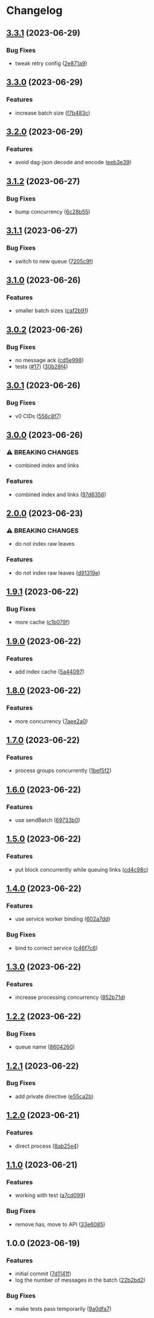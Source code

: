 # Changelog

## [3.3.1](https://github.com/web3-storage/gendex-consumer/compare/v3.3.0...v3.3.1) (2023-06-29)


### Bug Fixes

* tweak retry config ([2e871a9](https://github.com/web3-storage/gendex-consumer/commit/2e871a9967e07600908e45023550624c2592030a))

## [3.3.0](https://github.com/web3-storage/gendex-consumer/compare/v3.2.0...v3.3.0) (2023-06-29)


### Features

* increase batch size ([f7b483c](https://github.com/web3-storage/gendex-consumer/commit/f7b483c26ab5072db80cfb06979b4a01ff12a3c3))

## [3.2.0](https://github.com/web3-storage/gendex-consumer/compare/v3.1.2...v3.2.0) (2023-06-29)


### Features

* avoid dag-json decode and encode ([eeb3e39](https://github.com/web3-storage/gendex-consumer/commit/eeb3e39ab9705dc00d3743a825b34fc7fc237873))

## [3.1.2](https://github.com/web3-storage/gendex-consumer/compare/v3.1.1...v3.1.2) (2023-06-27)


### Bug Fixes

* bump concurrency ([6c28b55](https://github.com/web3-storage/gendex-consumer/commit/6c28b552647d316dc68f88772c15f773272c2442))

## [3.1.1](https://github.com/web3-storage/gendex-consumer/compare/v3.1.0...v3.1.1) (2023-06-27)


### Bug Fixes

* switch to new queue ([7205c9f](https://github.com/web3-storage/gendex-consumer/commit/7205c9ff128bdf80de4be3ac226cc97cadca9555))

## [3.1.0](https://github.com/web3-storage/gendex-consumer/compare/v3.0.2...v3.1.0) (2023-06-26)


### Features

* smaller batch sizes ([caf2b91](https://github.com/web3-storage/gendex-consumer/commit/caf2b91bdf52172465a56a6956838f790a47da68))

## [3.0.2](https://github.com/web3-storage/gendex-consumer/compare/v3.0.1...v3.0.2) (2023-06-26)


### Bug Fixes

* no message ack ([cd5e998](https://github.com/web3-storage/gendex-consumer/commit/cd5e9983f44d416d4a4ceeaa22ad5d4dca88addd))
* tests ([#17](https://github.com/web3-storage/gendex-consumer/issues/17)) ([30b28f4](https://github.com/web3-storage/gendex-consumer/commit/30b28f4c0a90547c07c7dfdc6571d52b287669f8))

## [3.0.1](https://github.com/web3-storage/gendex-consumer/compare/v3.0.0...v3.0.1) (2023-06-26)


### Bug Fixes

* v0 CIDs ([556c8f7](https://github.com/web3-storage/gendex-consumer/commit/556c8f7882c1d84f724abcaba0239c24fa0e2d89))

## [3.0.0](https://github.com/web3-storage/gendex-consumer/compare/v2.0.0...v3.0.0) (2023-06-26)


### ⚠ BREAKING CHANGES

* combined index and links

### Features

* combined index and links ([97d8356](https://github.com/web3-storage/gendex-consumer/commit/97d8356fee958e81c756addf9478dd6f03cfa7bb))

## [2.0.0](https://github.com/web3-storage/gendex-consumer/compare/v1.9.1...v2.0.0) (2023-06-23)


### ⚠ BREAKING CHANGES

* do not index raw leaves

### Features

* do not index raw leaves ([d91319e](https://github.com/web3-storage/gendex-consumer/commit/d91319ebc2b8a8705d62bb56fcb111dac4fbe986))

## [1.9.1](https://github.com/web3-storage/gendex-consumer/compare/v1.9.0...v1.9.1) (2023-06-22)


### Bug Fixes

* more cache ([c1b079f](https://github.com/web3-storage/gendex-consumer/commit/c1b079f4a9ab327017d15c08d143d9e41c717f83))

## [1.9.0](https://github.com/web3-storage/gendex-consumer/compare/v1.8.0...v1.9.0) (2023-06-22)


### Features

* add index cache ([5a44097](https://github.com/web3-storage/gendex-consumer/commit/5a44097d742d636550b07a03d72fc26a4f3abe11))

## [1.8.0](https://github.com/web3-storage/gendex-consumer/compare/v1.7.0...v1.8.0) (2023-06-22)


### Features

* more concurrency ([7aee2a0](https://github.com/web3-storage/gendex-consumer/commit/7aee2a04ab4c001fcfb33f34086c3096a727be69))

## [1.7.0](https://github.com/web3-storage/gendex-consumer/compare/v1.6.0...v1.7.0) (2023-06-22)


### Features

* process groups concurrently ([1bef5f2](https://github.com/web3-storage/gendex-consumer/commit/1bef5f2cbcf16c89c79225d7bb509eda19c53059))

## [1.6.0](https://github.com/web3-storage/gendex-consumer/compare/v1.5.0...v1.6.0) (2023-06-22)


### Features

* use sendBatch ([69733b0](https://github.com/web3-storage/gendex-consumer/commit/69733b080a0035995223a7b6c04ce2d327b0c634))

## [1.5.0](https://github.com/web3-storage/gendex-consumer/compare/v1.4.0...v1.5.0) (2023-06-22)


### Features

* put block concurrently while queuing links ([cd4c98c](https://github.com/web3-storage/gendex-consumer/commit/cd4c98c6c97ff8451c88d3ad6112351595f94fee))

## [1.4.0](https://github.com/web3-storage/gendex-consumer/compare/v1.3.0...v1.4.0) (2023-06-22)


### Features

* use service worker binding ([602a7dd](https://github.com/web3-storage/gendex-consumer/commit/602a7dd962eccb7793b8f9a71564d63793e40e91))


### Bug Fixes

* bind to correct service ([c46f7c6](https://github.com/web3-storage/gendex-consumer/commit/c46f7c66d34ef61746af65fafdf29259f69cc080))

## [1.3.0](https://github.com/web3-storage/gendex-consumer/compare/v1.2.2...v1.3.0) (2023-06-22)


### Features

* increase processing concurrency ([852b71d](https://github.com/web3-storage/gendex-consumer/commit/852b71d73444ac9f696e164bc83ce8d66556f1c5))

## [1.2.2](https://github.com/web3-storage/gendex-consumer/compare/v1.2.1...v1.2.2) (2023-06-22)


### Bug Fixes

* queue name ([8604260](https://github.com/web3-storage/gendex-consumer/commit/8604260609d3f1a4aeaa4364774030d558697c0d))

## [1.2.1](https://github.com/web3-storage/gendex-consumer/compare/v1.2.0...v1.2.1) (2023-06-22)


### Bug Fixes

* add private directive ([e55ca2b](https://github.com/web3-storage/gendex-consumer/commit/e55ca2b325fb04f7b14ef1096e4929aff40c81d2))

## [1.2.0](https://github.com/web3-storage/gendex-consumer/compare/v1.1.0...v1.2.0) (2023-06-21)


### Features

* direct process ([8ab25e4](https://github.com/web3-storage/gendex-consumer/commit/8ab25e4ab9b2892e348baedb189d3616c6f274f0))

## [1.1.0](https://github.com/web3-storage/gendex-consumer/compare/v1.0.0...v1.1.0) (2023-06-21)


### Features

* working with test ([a7cd099](https://github.com/web3-storage/gendex-consumer/commit/a7cd099acd1b52b2d5a22761f166cb05abc96673))


### Bug Fixes

* remove has, move to API ([33e6085](https://github.com/web3-storage/gendex-consumer/commit/33e60851f756062f69d1a5daec0dfac833276823))

## 1.0.0 (2023-06-19)


### Features

* initial commit ([7d1141f](https://github.com/web3-storage/gendex-consumer/commit/7d1141f058be15d342e36a34640c6389acd3c826))
* log the number of messages in the batch ([22b2bd2](https://github.com/web3-storage/gendex-consumer/commit/22b2bd2d49e687ff58dc54ba1bffff4e7aa062c6))


### Bug Fixes

* make tests pass temporarily ([9a0dfa7](https://github.com/web3-storage/gendex-consumer/commit/9a0dfa713827057857dc44e2a3cf7c245c42510c))
